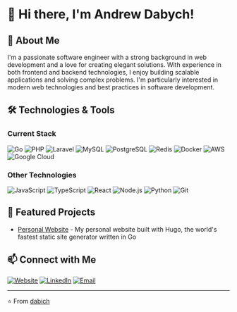 # 👋 Hi there, I'm Andrew Dabych!

## 🚀 About Me
I'm a passionate software engineer with a strong background in web development and a love for creating elegant solutions. With experience in both frontend and backend technologies, I enjoy building scalable applications and solving complex problems. I'm particularly interested in modern web technologies and best practices in software development.

## 🛠️ Technologies & Tools
### Current Stack
![Go](https://img.shields.io/badge/Go-00ADD8?style=flat&logo=go&logoColor=white)
![PHP](https://img.shields.io/badge/PHP-777BB4?style=flat&logo=php&logoColor=white)
![Laravel](https://img.shields.io/badge/Laravel-FF2D20?style=flat&logo=laravel&logoColor=white)
![MySQL](https://img.shields.io/badge/MySQL-4479A1?style=flat&logo=mysql&logoColor=white)
![PostgreSQL](https://img.shields.io/badge/PostgreSQL-336791?style=flat&logo=postgresql&logoColor=white)
![Redis](https://img.shields.io/badge/Redis-DC382D?style=flat&logo=redis&logoColor=white)
![Docker](https://img.shields.io/badge/Docker-2496ED?style=flat&logo=docker&logoColor=white)
![AWS](https://img.shields.io/badge/AWS-232F3E?style=flat&logo=amazon-aws&logoColor=white)
![Google Cloud](https://img.shields.io/badge/Google_Cloud-4285F4?style=flat&logo=google-cloud&logoColor=white)

### Other Technologies
![JavaScript](https://img.shields.io/badge/JavaScript-F7DF1E?style=flat&logo=javascript&logoColor=black)
![TypeScript](https://img.shields.io/badge/TypeScript-007ACC?style=flat&logo=typescript&logoColor=white)
![React](https://img.shields.io/badge/React-20232A?style=flat&logo=react&logoColor=61DAFB)
![Node.js](https://img.shields.io/badge/Node.js-43853D?style=flat&logo=node.js&logoColor=white)
![Python](https://img.shields.io/badge/Python-3776AB?style=flat&logo=python&logoColor=white)
![Git](https://img.shields.io/badge/Git-F05032?style=flat&logo=git&logoColor=white)

## 🌟 Featured Projects
- [Personal Website](https://dabych.com) - My personal website built with Hugo, the world's fastest static site generator written in Go

## 📫 Connect with Me
[![Website](https://img.shields.io/badge/Website-000000?style=flat&logo=globe&logoColor=white)](https://dabych.com)
[![LinkedIn](https://img.shields.io/badge/LinkedIn-0077B5?style=flat&logo=linkedin&logoColor=white)](https://linkedin.com/in/dabich)
[![Email](https://img.shields.io/badge/Email-D14836?style=flat&logo=gmail&logoColor=white)](mailto:andrew@dabych.com)

---
⭐️ From [dabich](https://github.com/dabich) 